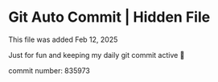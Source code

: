 # Git Auto Commit | Hidden File

This file was added Feb 12, 2025

Just for fun and keeping my daily git commit active 🤪

commit number: 835973
